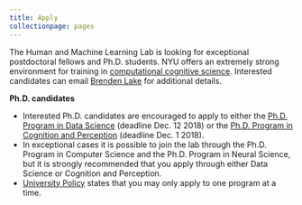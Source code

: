 ```yaml
---
title: Apply
collectionpage: pages
---
```


The Human and Machine Learning Lab is looking for exceptional postdoctoral fellows and Ph.D. students. NYU offers an extremely strong environment for training in [computational cognitive science](http://nyuccl.org/cogsci/). Interested candidates can email [Brenden Lake](mailto:brenden@nyu.edu) for additional details.


**Ph.D. candidates**
- Interested Ph.D. candidates are encouraged to apply to either the 
[Ph.D. Program in Data Science](https://cds.nyu.edu/admissions/phd-requirements/) (deadline Dec. 12 2018) 
or the 
[Ph.D. Program in Cognition and Perception](http://as.nyu.edu/psychology/graduate/phd-cognition-perception.html) (deadline Dec. 1 2018).
- In exceptional cases it is possible to join the lab through the Ph.D. Program in Computer Science and the Ph.D. Program in Neural Science, but it is strongly recommended that you apply through either Data Science or Cognition and Perception.
- [University Policy](http://gsas.nyu.edu/admissions/gsas-application-resource-center/nyu-gsas-general-application-policies.html#3) states that you may only apply to one program at a time.